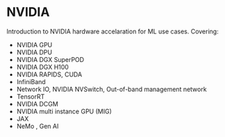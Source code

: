 # NVIDIA

Introduction to NVIDIA hardware accelaration for ML use cases. Covering:

- NVIDIA GPU
- NVIDIA DPU
- NVIDIA DGX SuperPOD
- NVIDIA DGX H100
- NVIDIA RAPIDS, CUDA
- InfiniBand
- Network IO, NVIDIA NVSwitch, Out-of-band management network
- TensorRT
- NVIDIA DCGM
- NVIDIA multi instance GPU (MIG)
- JAX
- NeMo , Gen AI
